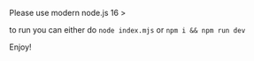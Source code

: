 Please use modern node.js 16 >

to run you can either do ```node index.mjs```
or ```npm i && npm run dev```

Enjoy!